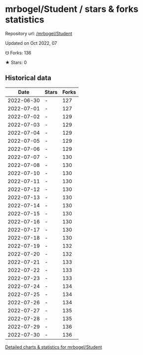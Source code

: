 # mrbogel/Student / stars & forks statistics

Repository url: [/mrbogel/Student](https://github.com/mrbogel/Student)

Updated on Oct 2022, 07

☋ Forks: 136

★ Stars: 0

## Historical data
| Date | Stars | Forks |
|------|-------|-------|
| 2022-06-30 | - | 127 | 
| 2022-07-01 | - | 127 | 
| 2022-07-02 | - | 129 | 
| 2022-07-03 | - | 129 | 
| 2022-07-04 | - | 129 | 
| 2022-07-05 | - | 129 | 
| 2022-07-06 | - | 129 | 
| 2022-07-07 | - | 130 | 
| 2022-07-08 | - | 130 | 
| 2022-07-10 | - | 130 | 
| 2022-07-11 | - | 130 | 
| 2022-07-12 | - | 130 | 
| 2022-07-13 | - | 130 | 
| 2022-07-14 | - | 130 | 
| 2022-07-15 | - | 130 | 
| 2022-07-16 | - | 130 | 
| 2022-07-17 | - | 130 | 
| 2022-07-18 | - | 130 | 
| 2022-07-19 | - | 132 | 
| 2022-07-20 | - | 132 | 
| 2022-07-21 | - | 133 | 
| 2022-07-22 | - | 133 | 
| 2022-07-23 | - | 133 | 
| 2022-07-24 | - | 134 | 
| 2022-07-25 | - | 134 | 
| 2022-07-26 | - | 134 | 
| 2022-07-27 | - | 135 | 
| 2022-07-28 | - | 135 | 
| 2022-07-29 | - | 136 | 
| 2022-07-30 | - | 136 | 


[Detailed charts & statistics for mrbogel/Student](https://reviewgithub.com/rep/mrbogel/Student)
